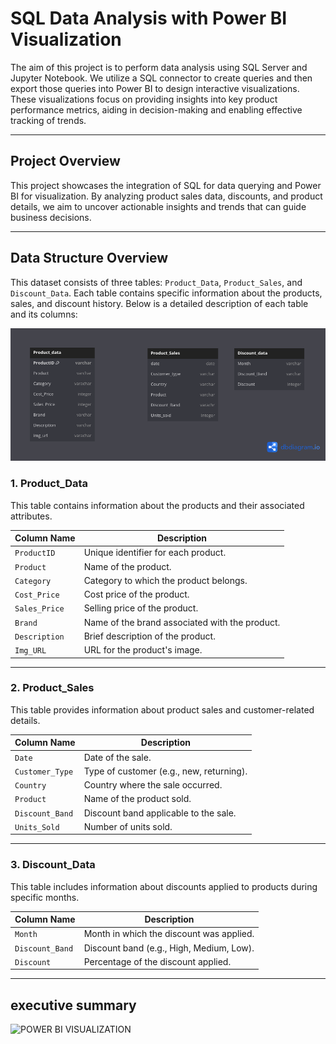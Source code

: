 # SQL Data Analysis with Power BI Visualization

The aim of this project is to perform data analysis using SQL Server and Jupyter Notebook. We utilize a SQL connector to create queries and then export those queries into Power BI to design interactive visualizations. These visualizations focus on providing insights into key product performance metrics, aiding in decision-making and enabling effective tracking of trends.

---

## Project Overview

This project showcases the integration of SQL for data querying and Power BI for visualization. By analyzing product sales data, discounts, and product details, we aim to uncover actionable insights and trends that can guide business decisions.

---

## Data Structure Overview

This dataset consists of three tables: `Product_Data`, `Product_Sales`, and `Discount_Data`. Each table contains specific information about the products, sales, and discount history. Below is a detailed description of each table and its columns:

![ERD Diagram](./image/Untitled.png)

### **1. Product_Data**
This table contains information about the products and their associated attributes.

| Column Name     | Description                                        |
|------------------|----------------------------------------------------|
| `ProductID`      | Unique identifier for each product.               |
| `Product`        | Name of the product.                              |
| `Category`       | Category to which the product belongs.            |
| `Cost_Price`     | Cost price of the product.                        |
| `Sales_Price`    | Selling price of the product.                     |
| `Brand`          | Name of the brand associated with the product.    |
| `Description`    | Brief description of the product.                 |
| `Img_URL`        | URL for the product's image.                      |

---

### **2. Product_Sales**
This table provides information about product sales and customer-related details.

| Column Name     | Description                                        |
|------------------|----------------------------------------------------|
| `Date`           | Date of the sale.                                 |
| `Customer_Type`  | Type of customer (e.g., new, returning).          |
| `Country`        | Country where the sale occurred.                  |
| `Product`        | Name of the product sold.                         |
| `Discount_Band`  | Discount band applicable to the sale.             |
| `Units_Sold`     | Number of units sold.                             |

---

### **3. Discount_Data**
This table includes information about discounts applied to products during specific months.

| Column Name     | Description                                        |
|------------------|----------------------------------------------------|
| `Month`          | Month in which the discount was applied.          |
| `Discount_Band`  | Discount band (e.g., High, Medium, Low).           |
| `Discount`       | Percentage of the discount applied.               |

---
## executive summary

![POWER BI VISUALIZATION](./image)
